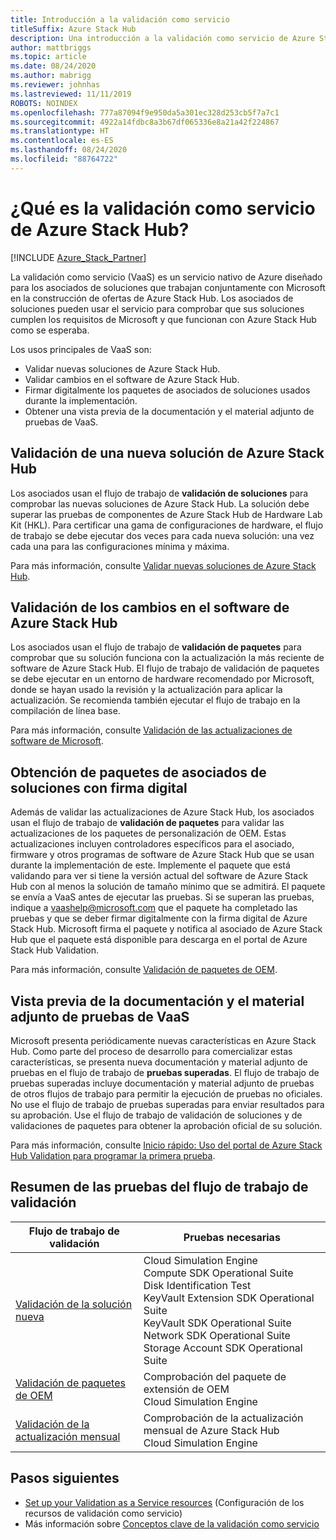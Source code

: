 ```yaml
---
title: Introducción a la validación como servicio
titleSuffix: Azure Stack Hub
description: Una introducción a la validación como servicio de Azure Stack Hub.
author: mattbriggs
ms.topic: article
ms.date: 08/24/2020
ms.author: mabrigg
ms.reviewer: johnhas
ms.lastreviewed: 11/11/2019
ROBOTS: NOINDEX
ms.openlocfilehash: 777a87094f9e950da5a301ec328d253cb5f7a7c1
ms.sourcegitcommit: 4922a14fdbc8a3b67df065336e8a21a42f224867
ms.translationtype: HT
ms.contentlocale: es-ES
ms.lasthandoff: 08/24/2020
ms.locfileid: "88764722"
---
```

# <a name="what-is-validation-as-a-service-for-azure-stack-hub"></a>¿Qué es la validación como servicio de Azure Stack Hub?

[!INCLUDE [Azure_Stack_Partner](./includes/azure-stack-partner-appliesto.md)]

La validación como servicio (VaaS) es un servicio nativo de Azure diseñado para los asociados de soluciones que trabajan conjuntamente con Microsoft en la construcción de ofertas de Azure Stack Hub. Los asociados de soluciones pueden usar el servicio para comprobar que sus soluciones cumplen los requisitos de Microsoft y que funcionan con Azure Stack Hub como se esperaba.

Los usos principales de VaaS son:

- Validar nuevas soluciones de Azure Stack Hub.
- Validar cambios en el software de Azure Stack Hub.
- Firmar digitalmente los paquetes de asociados de soluciones usados durante la implementación.
- Obtener una vista previa de la documentación y el material adjunto de pruebas de VaaS.

## <a name="validate-a-new-azure-stack-hub-solution"></a>Validación de una nueva solución de Azure Stack Hub

Los asociados usan el flujo de trabajo de **validación de soluciones** para comprobar las nuevas soluciones de Azure Stack Hub. La solución debe superar las pruebas de componentes de Azure Stack Hub de Hardware Lab Kit (HKL). Para certificar una gama de configuraciones de hardware, el flujo de trabajo se debe ejecutar dos veces para cada nueva solución: una vez cada una para las configuraciones mínima y máxima.

Para más información, consulte [Validar nuevas soluciones de Azure Stack Hub](azure-stack-vaas-validate-solution-new.md).

## <a name="validate-changes-to-the-azure-stack-hub-software"></a>Validación de los cambios en el software de Azure Stack Hub

Los asociados usan el flujo de trabajo de **validación de paquetes** para comprobar que su solución funciona con la actualización la más reciente de software de Azure Stack Hub. El flujo de trabajo de validación de paquetes se debe ejecutar en un entorno de hardware recomendado por Microsoft, donde se hayan usado la revisión y la actualización para aplicar la actualización. Se recomienda también ejecutar el flujo de trabajo en la compilación de línea base.

Para más información, consulte [Validación de las actualizaciones de software de Microsoft](azure-stack-vaas-validate-microsoft-updates.md).

## <a name="get-digitally-signed-solution-partner-packages"></a>Obtención de paquetes de asociados de soluciones con firma digital

Además de validar las actualizaciones de Azure Stack Hub, los asociados usan el flujo de trabajo de **validación de paquetes** para validar las actualizaciones de los paquetes de personalización de OEM. Estas actualizaciones incluyen controladores específicos para el asociado, firmware y otros programas de software de Azure Stack Hub que se usan durante la implementación de este. Implemente el paquete que está validando para ver si tiene la versión actual del software de Azure Stack Hub con al menos la solución de tamaño mínimo que se admitirá. El paquete se envía a VaaS antes de ejecutar las pruebas. Si se superan las pruebas, indique a [vaashelp@microsoft.com](mailto:vaashelp@microsoft.com) que el paquete ha completado las pruebas y que se deber firmar digitalmente con la firma digital de Azure Stack Hub. Microsoft firma el paquete y notifica al asociado de Azure Stack Hub que el paquete está disponible para descarga en el portal de Azure Stack Hub Validation.

Para más información, consulte [Validación de paquetes de OEM](azure-stack-vaas-validate-oem-package.md).

## <a name="preview-vaas-test-collateral"></a>Vista previa de la documentación y el material adjunto de pruebas de VaaS

Microsoft presenta periódicamente nuevas características en Azure Stack Hub. Como parte del proceso de desarrollo para comercializar estas características, se presenta nueva documentación y material adjunto de pruebas en el flujo de trabajo de **pruebas superadas**. El flujo de trabajo de pruebas superadas incluye documentación y material adjunto de pruebas de otros flujos de trabajo para permitir la ejecución de pruebas no oficiales. No use el flujo de trabajo de pruebas superadas para enviar resultados para su aprobación. Use el flujo de trabajo de validación de soluciones y de validaciones de paquetes para obtener la aprobación oficial de su solución.

Para más información, consulte [Inicio rápido: Uso del portal de Azure Stack Hub Validation para programar la primera prueba](azure-stack-vaas-schedule-test-pass.md).

## <a name="validation-workflow-tests-summary"></a>Resumen de las pruebas del flujo de trabajo de validación

| Flujo de trabajo de validación | Pruebas necesarias |
|----|------------|
| [Validación de la solución nueva](azure-stack-vaas-validate-solution-new.md) | Cloud Simulation Engine<br>Compute SDK Operational Suite<br>Disk Identification Test<br>KeyVault Extension SDK Operational Suite<br>KeyVault SDK Operational Suite<br>Network SDK Operational Suite<br>Storage Account SDK Operational Suite<br> |
| [Validación de paquetes de OEM](azure-stack-vaas-validate-oem-package.md) | Comprobación del paquete de extensión de OEM<br>Cloud Simulation Engine |
| [Validación de la actualización mensual](azure-stack-vaas-validate-microsoft-updates.md) | Comprobación de la actualización mensual de Azure Stack Hub<br>Cloud Simulation Engine<br> |

## <a name="next-steps"></a>Pasos siguientes

- [Set up your Validation as a Service resources](azure-stack-vaas-set-up-resources.md) (Configuración de los recursos de validación como servicio)
- Más información sobre [Conceptos clave de la validación como servicio](azure-stack-vaas-key-concepts.md)
